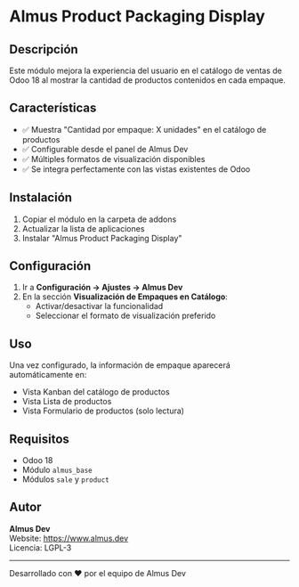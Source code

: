 # Almus Product Packaging Display

## Descripción

Este módulo mejora la experiencia del usuario en el catálogo de ventas de Odoo 18 al mostrar la cantidad de productos contenidos en cada empaque.

## Características

- ✅ Muestra "Cantidad por empaque: X unidades" en el catálogo de productos
- ✅ Configurable desde el panel de Almus Dev
- ✅ Múltiples formatos de visualización disponibles
- ✅ Se integra perfectamente con las vistas existentes de Odoo

## Instalación

1. Copiar el módulo en la carpeta de addons
2. Actualizar la lista de aplicaciones
3. Instalar "Almus Product Packaging Display"

## Configuración

1. Ir a **Configuración → Ajustes → Almus Dev**
2. En la sección **Visualización de Empaques en Catálogo**:
   - Activar/desactivar la funcionalidad
   - Seleccionar el formato de visualización preferido

## Uso

Una vez configurado, la información de empaque aparecerá automáticamente en:
- Vista Kanban del catálogo de productos
- Vista Lista de productos
- Vista Formulario de productos (solo lectura)

## Requisitos

- Odoo 18
- Módulo `almus_base`
- Módulos `sale` y `product`

## Autor

**Almus Dev**  
Website: https://www.almus.dev  
Licencia: LGPL-3

---

Desarrollado con ❤️ por el equipo de Almus Dev